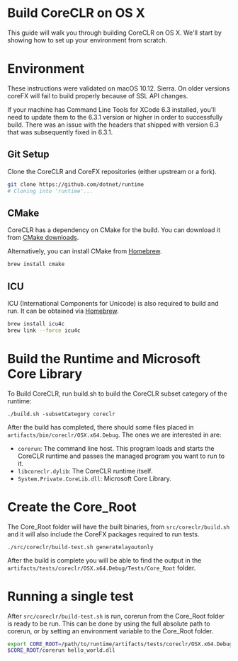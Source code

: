 Build CoreCLR on OS X
=====================

This guide will walk you through building CoreCLR on OS X. We'll start by showing how to set up your environment from scratch.

Environment
===========

These instructions were validated on macOS 10.12. Sierra. On older versions coreFX will fail to build properly because of SSL API changes.

If your machine has Command Line Tools for XCode 6.3 installed, you'll need to update them to the 6.3.1 version or higher in order to successfully build. There was an issue with the headers that shipped with version 6.3 that was subsequently fixed in 6.3.1.

Git Setup
---------

Clone the CoreCLR and CoreFX repositories (either upstream or a fork).

```sh
git clone https://github.com/dotnet/runtime
# Cloning into 'runtime'...
```

CMake
-----

CoreCLR has a dependency on CMake for the build. You can download it from [CMake downloads](http://www.cmake.org/download/).

Alternatively, you can install CMake from [Homebrew](http://brew.sh/).

```sh
brew install cmake
```

ICU
---
ICU (International Components for Unicode) is also required to build and run. It can be obtained via [Homebrew](http://brew.sh/).

```sh
brew install icu4c
brew link --force icu4c
```

Build the Runtime and Microsoft Core Library
============================================

To Build CoreCLR, run build.sh to build the CoreCLR subset category of the runtime:

```
./build.sh -subsetCategory coreclr
```

After the build has completed, there should some files placed in `artifacts/bin/coreclr/OSX.x64.Debug`. The ones we are interested in are:

- `corerun`: The command line host. This program loads and starts the CoreCLR runtime and passes the managed program you want to run to it.
- `libcoreclr.dylib`: The CoreCLR runtime itself.
- `System.Private.CoreLib.dll`: Microsoft Core Library.

Create the Core_Root
===================

The Core_Root folder will have the built binaries, from `src/coreclr/build.sh` and it will also include the CoreFX packages required to run tests.

```
./src/coreclr/build-test.sh generatelayoutonly
```

After the build is complete you will be able to find the output in the `artifacts/tests/coreclr/OSX.x64.Debug/Tests/Core_Root` folder.

Running a single test
===================

After `src/coreclr/build-test.sh` is run, corerun from the Core_Root folder is ready to be run. This can be done by using the full absolute path to corerun, or by setting
an environment variable to the Core_Root folder.

```sh
export CORE_ROOT=/path/to/runtime/artifacts/tests/coreclr/OSX.x64.Debug/Tests/Core_Root
$CORE_ROOT/corerun hello_world.dll
```
